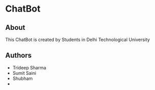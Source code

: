# ChatBot
## About
This ChatBot is created by Students in Delhi Technological University

## Authors
* Trideep Sharma	
* Sumit Saini
* Shubham
*
